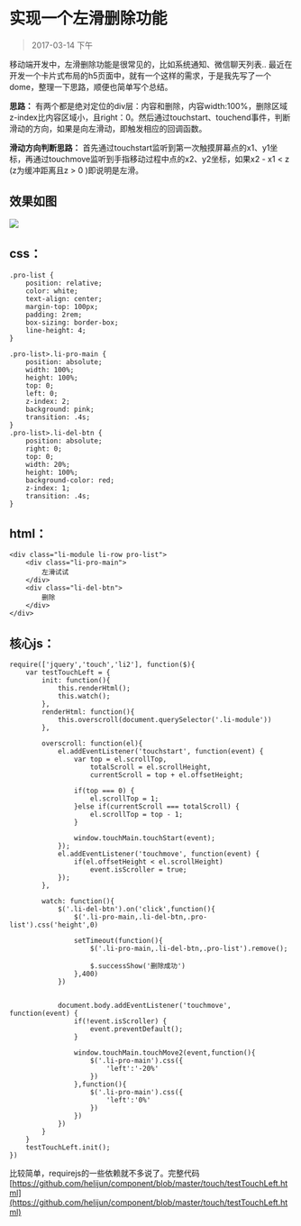 # 实现一个左滑删除功能
> 2017-03-14 下午

移动端开发中，左滑删除功能是很常见的，比如系统通知、微信聊天列表..  最近在开发一个卡片式布局的h5页面中，就有一个这样的需求，于是我先写了一个dome，整理一下思路，顺便也简单写个总结。

**思路：** 有两个都是绝对定位的div层：内容和删除，内容width:100%，删除区域z-index比内容区域小，且right：0。然后通过touchstart、touchend事件，判断滑动的方向，如果是向左滑动，即触发相应的回调函数。

**滑动方向判断思路：** 首先通过touchstart监听到第一次触摸屏幕点的x1、y1坐标，再通过touchmove监听到手指移动过程中点的x2、y2坐标，如果x2 - x1 < z (z为缓冲距离且z > 0 )即说明是左滑。


## 效果如图
![](http://images2015.cnblogs.com/blog/834823/201703/834823-20170314135844276-986467940.gif)


## css：

	.pro-list {
        position: relative;
        color: white;
        text-align: center;
        margin-top: 100px;
        padding: 2rem;
        box-sizing: border-box;
        line-height: 4;
    }

    .pro-list>.li-pro-main {
        position: absolute;
        width: 100%;
        height: 100%;
        top: 0;
        left: 0;
        z-index: 2;
        background: pink;
        transition: .4s;
    }
    .pro-list>.li-del-btn {
        position: absolute;
        right: 0;
        top: 0;
        width: 20%;
        height: 100%;
        background-color: red;
        z-index: 1;
        transition: .4s;
    }


## html：
	<div class="li-module li-row pro-list">
	    <div class="li-pro-main">
	        左滑试试
	    </div>
	    <div class="li-del-btn">
	        删除
	    </div>
	</div>


## 核心js：
	require(['jquery','touch','li2'], function($){
	    var testTouchLeft = {
	        init: function(){
	            this.renderHtml();
	            this.watch();
	        },
	        renderHtml: function(){
	            this.overscroll(document.querySelector('.li-module'))
	        },
	
	        overscroll: function(el){
	            el.addEventListener('touchstart', function(event) {
	                var top = el.scrollTop,
	                    totalScroll = el.scrollHeight,
	                    currentScroll = top + el.offsetHeight;
	                
	                if(top === 0) {
	                    el.scrollTop = 1;
	                }else if(currentScroll === totalScroll) {
	                    el.scrollTop = top - 1;
	                }
	
	                window.touchMain.touchStart(event);
	            });
	            el.addEventListener('touchmove', function(event) {
	                if(el.offsetHeight < el.scrollHeight)
	                    event.isScroller = true;
	            });
	        },
	
	        watch: function(){
	            $('.li-del-btn').on('click',function(){
	                $('.li-pro-main,.li-del-btn,.pro-list').css('height',0)
	
	                setTimeout(function(){
	                    $('.li-pro-main,.li-del-btn,.pro-list').remove();
	
	                    $.successShow('删除成功')
	                },400)
	            })
	
	
	            document.body.addEventListener('touchmove', function(event) {
	                if(!event.isScroller) {
	                    event.preventDefault();
	                }
	
	                window.touchMain.touchMove2(event,function(){
	                    $('.li-pro-main').css({
	                        'left':'-20%'
	                    })
	                },function(){
	                    $('.li-pro-main').css({
	                        'left':'0%'
	                    })
	                })
	            })
	        }
	    }
	    testTouchLeft.init();
	})


比较简单，requirejs的一些依赖就不多说了。完整代码 [https://github.com/helijun/component/blob/master/touch/testTouchLeft.html](https://github.com/helijun/component/blob/master/touch/testTouchLeft.html)



<link rel="stylesheet" href="../../../static/github.css">
<script src="../../../static/highlight.min.js"></script>
<script>hljs.initHighlightingOnLoad();</script>